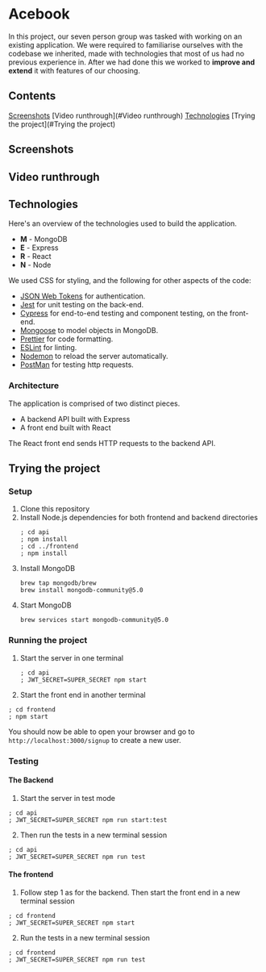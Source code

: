 # Acebook

In this project, our seven person group was tasked with working on an existing application. We were required to familiarise ourselves with the codebase we inherited, made with technologies that most of us had no previous experience in. After we had done this we worked to **improve and extend** it with features of our choosing.

## Contents

[Screenshots](#Screenshots)
[Video runthrough](#Video runthrough)
[Technologies](#Technologies)
[Trying the project](#Trying the project)

## Screenshots



## Video runthrough



## Technologies

Here's an overview of the technologies used to build the application.

- **M** - MongoDB
- **E** - Express
- **R** - React
- **N** - Node

We used CSS for styling, and the following for other aspects of the code:

- [JSON Web Tokens](https://jwt.io/) for authentication.
- [Jest](https://jestjs.io/) for unit testing on the back-end.
- [Cypress](https://www.cypress.io/) for end-to-end testing and component testing, on the front-end.
- [Mongoose](https://mongoosejs.com) to model objects in MongoDB.
- [Prettier](https://prettier.io) for code formatting.
- [ESLint](https://eslint.org) for linting.
- [Nodemon](https://nodemon.io/) to reload the server automatically.
- [PostMan](https://www.postman.com) for testing http requests.

### Architecture

The application is comprised of two distinct pieces.

- A backend API built with Express
- A front end built with React

The React front end sends HTTP requests to the backend API.



## Trying the project

### Setup

1. Clone this repository
2. Install Node.js dependencies for both frontend and backend directories
   ```
   ; cd api
   ; npm install
   ; cd ../frontend
   ; npm install
   ```
3. Install MongoDB
   ```
   brew tap mongodb/brew
   brew install mongodb-community@5.0
   ```
4. Start MongoDB
   ```
   brew services start mongodb-community@5.0
   ```

### Running the project

1. Start the server in one terminal

   ```
   ; cd api
   ; JWT_SECRET=SUPER_SECRET npm start
   ```

2. Start the front end in another terminal

```
; cd frontend
; npm start
```

You should now be able to open your browser and go to `http://localhost:3000/signup` to create a new user.

### Testing

#### The Backend

1. Start the server in test mode

```
; cd api
; JWT_SECRET=SUPER_SECRET npm run start:test
```

2. Then run the tests in a new terminal session

```
; cd api
; JWT_SECRET=SUPER_SECRET npm run test
```

#### The frontend

1. Follow step 1 as for the backend. Then start the front end in a new terminal session

```
; cd frontend
; JWT_SECRET=SUPER_SECRET npm start
```

2. Run the tests in a new terminal session

```
; cd frontend
; JWT_SECRET=SUPER_SECRET npm run test
```
